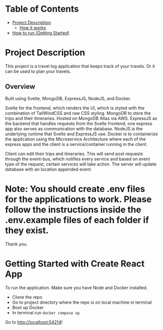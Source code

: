 # Table of Contents
- [Project Description](#Project-Description)
    - [How it works](#Overview)
- [How to run (Getting Started)](#Getting-Started-with-Create-React-App)
# Project Description

This project is a travel log application that keeps track of your travels. Or it can be used to plan your travels.

## Overview

Built using Svelte, MongoDB, ExpressJS, NodeJS, and Docker.

Svelte for the frontend, which renders the UI, which is styled with the combination of TailWindCSS and raw CSS styling.
MongoDB to store the trips and their itineraries. Hosted on MongoDB Atlas via AWS.
ExpressJS as the backend that handles requests from the Svelte frontend, one express app also serves as communication with the database.
NodeJS is the underlying runtime that Svelte and ExpressJS use.
Docker is to containerize the application using the Microservice Architecture where each of the express apps and the client is a service/container running in the client.

Client can edit their trips and itineraries. This will send post requests through the event-bus, which notifies every service and based on event type of the request, certain services will take action. The server will update database with an location appended event.

# Note: You should create .env files for the applications to work. Please follow the instructions inside the .env.example files of each folder if they exist. 
Thank you.

# Getting Started with Create React App

To run the application. Make sure you have Node and Docker installed.

- Clone the repo
- Go to project directory where the repo is on local machine in terminal
- Boot up Docker
- In terminal run `docker compose up`

Go to [http://localhost:54214](http://localhost:54214)!
